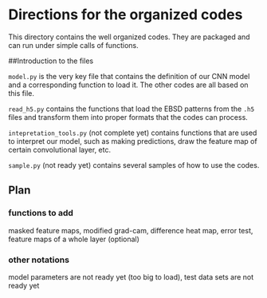 # Directions for the organized codes

This directory contains the well organized codes.
They are packaged and can run under simple calls of functions.

##Introduction to the files

`model.py` is the very key file that contains the definition of our CNN
model and a corresponding function to load it. The other codes are all
based on this file.

`read_h5.py` contains the functions that load the EBSD patterns from the
`.h5` files and transform them into proper formats that the codes can
process.

`intepretation_tools.py` (not complete yet) contains functions that are used to interpret 
our model, such as making predictions, draw the feature map of certain
convolutional layer, etc.

`sample.py` (not ready yet) contains several samples of how to use the codes.

## Plan
### functions to add
masked feature maps, modified grad-cam, difference heat map, error test,
feature maps of a whole layer (optional)

### other notations
model parameters are not ready yet (too big to load), test data sets
are not ready yet